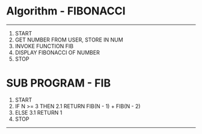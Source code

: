 # Algorithm - FIBONACCI
--------------------------------------------------------------
1. START
2. GET NUMBER FROM USER, STORE IN NUM
3. INVOKE FUNCTION FIB
4. DISPLAY FIBONACCI OF NUMBER
5. STOP

# SUB PROGRAM - FIB

1. START
2. IF N >= 3 THEN
    2.1 RETURN FIB(N - 1) + FIB(N - 2)
3. ELSE
    3.1 RETURN 1
4. STOP

****************************************************************